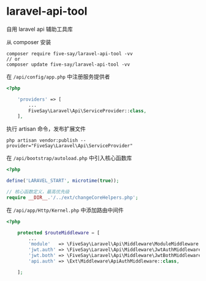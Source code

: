 # laravel-api-tool
自用 laravel api 辅助工具库


从 composer 安装

```
composer require five-say/laravel-api-tool -vv
// or
composer update five-say/laravel-api-tool -vv
```


在 `/api/config/app.php` 中注册服务提供者

```php
<?php

    'providers' => [
        ...
        FiveSay\Laravel\Api\ServiceProvider::class,
    ],
```


执行 artisan 命令，发布扩展文件

```
php artisan vendor:publish --provider="FiveSay\Laravel\Api\ServiceProvider"
```


在 `/api/bootstrap/autoload.php` 中引入核心函数库

```php
<?php

define('LARAVEL_START', microtime(true));

// 核心函数定义，最高优先级
require __DIR__.'/../ext/changeCoreHelpers.php';
```


在 `/api/app/Http/Kernel.php` 中添加路由中间件

```php
<?php

    protected $routeMiddleware = [
        ...
        'module'   => \FiveSay\Laravel\Api\Middleware\ModuleMiddleware::class,
        'jwt.auth' => \FiveSay\Laravel\Api\Middleware\JwtAuthMiddleware::class,
        'jwt.both' => \FiveSay\Laravel\Api\Middleware\JwtBothMiddleware::class,
        'api.auth' => \Ext\Middleware\ApiAuthMiddleware::class,

    ];
```